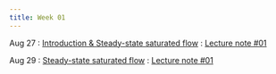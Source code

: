 ```yaml
---
title: Week 01
---
```


Aug 27
: [Introduction & Steady-state saturated flow](https://guoporousmedialab.github.io/HWRS505-405-2024Fall/lecture/)
  : [Lecture note #01](https://d2l.arizona.edu/d2l/le/content/1506694/Home)

Aug 29
: [Steady-state saturated flow](https://guoporousmedialab.github.io/HWRS505-405-2024Fall/lecture/)
  : [Lecture note #01](https://d2l.arizona.edu/d2l/le/content/1506694/Home)
